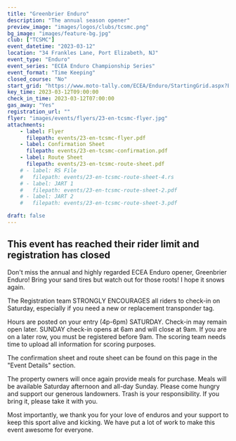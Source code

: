 ```yaml
---
title: "Greenbrier Enduro"
description: "The annual season opener"
preview_image: "images/logos/clubs/tcsmc.png"
bg_image: "images/feature-bg.jpg"
club: ["TCSMC"]
event_datetime: "2023-03-12"
location: "34 Frankles Lane, Port Elizabeth, NJ"
event_type: "Enduro"
event_series: "ECEA Enduro Championship Series"
event_format: "Time Keeping"
closed_course: "No"
start_grid: "https://www.moto-tally.com/ECEA/Enduro/StartingGrid.aspx?EY=2023&EID=1"
key_time: 2023-03-12T09:00:00
check_in_time: 2023-03-12T07:00:00
gas_away: "Yes"
registration_url: ""
flyer: "images/events/flyers/23-en-tcsmc-flyer.jpg"
attachments:
    - label: Flyer
      filepath: events/23-en-tcsmc-flyer.pdf
    - label: Confirmation Sheet
      filepath: events/23-en-tcsmc-confirmation.pdf
    - label: Route Sheet
      filepath: events/23-en-tcsmc-route-sheet.pdf
    # - label: RS File
    #   filepath: events/23-en-tcsmc-route-sheet-4.rs
    # - label: JART 1
    #   filepath: events/23-en-tcsmc-route-sheet-2.pdf
    # - label: JART 2
    #   filepath: events/23-en-tcsmc-route-sheet-3.pdf

draft: false
---
```


## This event has reached their rider limit and registration has closed

Don't miss the annual and highly regarded ECEA Enduro opener, Greenbrier Enduro! Bring your sand tires but watch out for those roots! I hope it snows again.

The Registration team STRONGLY ENCOURAGES all riders to check-in on Saturday, especially if you need a new or replacement transponder tag.

Hours are posted on your entry (4p-6pm) SATURDAY. Check-in may remain open later. SUNDAY check-in opens at 6am and will close at 9am. If you are on a later row, you must be registered before 9am. The scoring team needs time to upload all information for scoring purposes.

The confirmation sheet and route sheet can be found on this page in the "Event Details" section.

The property owners will once again provide meals for purchase. Meals will be available Saturday afternoon and all-day Sunday. Please come hungry and support our generous landowners. Trash is your responsibility. If you bring it, please take it with you.

Most importantly, we thank you for your love of enduros and your support to keep this sport alive and kicking. We have put a lot of work to make this event awesome for everyone.